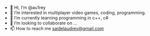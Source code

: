 - 👋 Hi, I’m @au1rey
- 👀 I’m interested in multiplayer video games, coding, programming.
- 🌱 I’m currently learning programming in c++, c#
- 💞️ I’m looking to collaborate on ...
- 📫 How to reach me saidelaudrey@gmail.com

<!---
au1rey/au1rey is a ✨ special ✨ repository because its `README.md` (this file) appears on your GitHub profile.
You can click the Preview link to take a look at your changes.
--->
